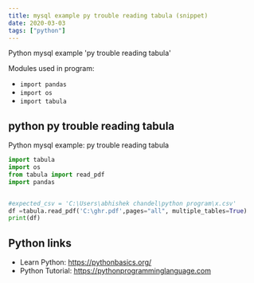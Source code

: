 ```yaml
---
title: mysql example py trouble reading tabula (snippet)
date: 2020-03-03
tags: ["python"]
---
```

Python mysql example 'py trouble reading tabula'


Modules used in program: 
* `import pandas`
* `import os`
* `import tabula`

## python py trouble reading tabula

Python mysql example: py trouble reading tabula

```python
import tabula
import os
from tabula import read_pdf
import pandas


#expected_csv = 'C:\Users\abhishek chandel\python program\x.csv'
df =tabula.read_pdf('C:\ghr.pdf',pages="all", multiple_tables=True)
print(df)


```

## Python links

- Learn Python: https://pythonbasics.org/
- Python Tutorial: https://pythonprogramminglanguage.com
